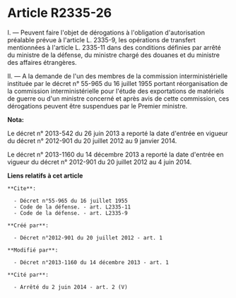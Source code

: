# Article R2335-26

I. ― Peuvent faire l'objet de dérogations à l'obligation d'autorisation préalable prévue à l'article L. 2335-9, les
opérations de transfert mentionnées à l'article L. 2335-11 dans des conditions définies par arrêté du ministre de la défense,
du ministre chargé des douanes et du ministre des affaires étrangères. 

II. ― A la demande de l'un des membres de la commission interministérielle instituée par le décret n° 55-965 du 16 juillet
1955 portant réorganisation de la commission interministérielle pour l'étude des exportations de matériels de guerre ou d'un
ministre concerné et après avis de cette commission, ces dérogations peuvent être suspendues par le Premier ministre.

**Nota:**

Le décret n° 2013-542 du 26 juin 2013 a reporté la date d'entrée en vigueur du décret n° 2012-901 du 20 juillet 2012 au 9
janvier 2014.

Le décret n° 2013-1160 du 14 décembre 2013 a reporté la date d'entrée en vigueur du décret n° 2012-901 du 20 juillet 2012 au
4 juin 2014.

**Liens relatifs à cet article**

	**Cite**:

	  - Décret n°55-965 du 16 juillet 1955
	  - Code de la défense. - art. L2335-11
	  - Code de la défense. - art. L2335-9

	**Créé par**:

	  - Décret n°2012-901 du 20 juillet 2012 - art. 1

	**Modifié par**:

	  - Décret n°2013-1160 du 14 décembre 2013 - art. 1

	**Cité par**:

	  - Arrêté du 2 juin 2014 - art. 2 (V)
